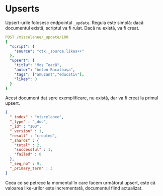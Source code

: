 # Upserts

Upsert-urile folosesc endpointul `_update`.
Regula este simplă: dacă documentul există, scriptul va fi rulat. Dacă nu există, va fi creat.

```yaml
POST /miscelanee/_update/100
{
  "script": {
    "source": "ctx._source.likes++"
  },
  "upsert": {
    "titlu": "Moș Teacă",
    "autor": "Anton Bacalbașa",
    "tags": ["amuzant","educativ"],
    "likes": 0
  }
}
```

Acest document dat spre exemplificare, nu există, dar va fi creat la primul upsert.

```json
{
  "_index" : "miscelanee",
  "_type" : "_doc",
  "_id" : "100",
  "_version" : 1,
  "result" : "created",
  "_shards" : {
    "total" : 2,
    "successful" : 1,
    "failed" : 0
  },
  "_seq_no" : 9,
  "_primary_term" : 3
}
```

Ceea ce se petrece la momentul în care facem următorul upsert, este că valoarea like-urilor este incrementată, documentul fiind actualizat.
